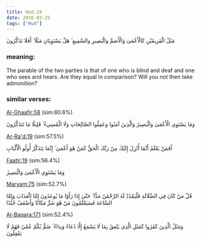 ```yaml
---
title: Hud:24
date: 2016-03-25
tags: ["Hud"]
---
```

مَثَلُ الْفَرِيقَيْنِ كَالْأَعْمَىٰ وَالْأَصَمِّ وَالْبَصِيرِ وَالسَّمِيعِ ۚ هَلْ يَسْتَوِيَانِ مَثَلًا ۚ أَفَلَا تَذَكَّرُونَ
### meaning: 
The parable of the two parties is that of one who is blind and deaf and one who sees and hears. Are they equal in comparison? Will you not then take admonition?
### similar verses: 

[Al-Ghaafir:58](/40/58) (sim:60.6%)

وَمَا يَسْتَوِي الْأَعْمَىٰ وَالْبَصِيرُ وَالَّذِينَ آمَنُوا وَعَمِلُوا الصَّالِحَاتِ وَلَا الْمُسِيءُ ۚ قَلِيلًا مَا تَتَذَكَّرُونَ

[Ar-Ra'd:19](/13/19) (sim:57.5%)

أَفَمَنْ يَعْلَمُ أَنَّمَا أُنْزِلَ إِلَيْكَ مِنْ رَبِّكَ الْحَقُّ كَمَنْ هُوَ أَعْمَىٰ ۚ إِنَّمَا يَتَذَكَّرُ أُولُو الْأَلْبَابِ

[Faatir:19](/35/19) (sim:56.4%)

وَمَا يَسْتَوِي الْأَعْمَىٰ وَالْبَصِيرُ

[Maryam:75](/19/75) (sim:52.7%)

قُلْ مَنْ كَانَ فِي الضَّلَالَةِ فَلْيَمْدُدْ لَهُ الرَّحْمَٰنُ مَدًّا ۚ حَتَّىٰ إِذَا رَأَوْا مَا يُوعَدُونَ إِمَّا الْعَذَابَ وَإِمَّا السَّاعَةَ فَسَيَعْلَمُونَ مَنْ هُوَ شَرٌّ مَكَانًا وَأَضْعَفُ جُنْدًا

[Al-Baqara:171](/2/171) (sim:52.4%)

وَمَثَلُ الَّذِينَ كَفَرُوا كَمَثَلِ الَّذِي يَنْعِقُ بِمَا لَا يَسْمَعُ إِلَّا دُعَاءً وَنِدَاءً ۚ صُمٌّ بُكْمٌ عُمْيٌ فَهُمْ لَا يَعْقِلُونَ
